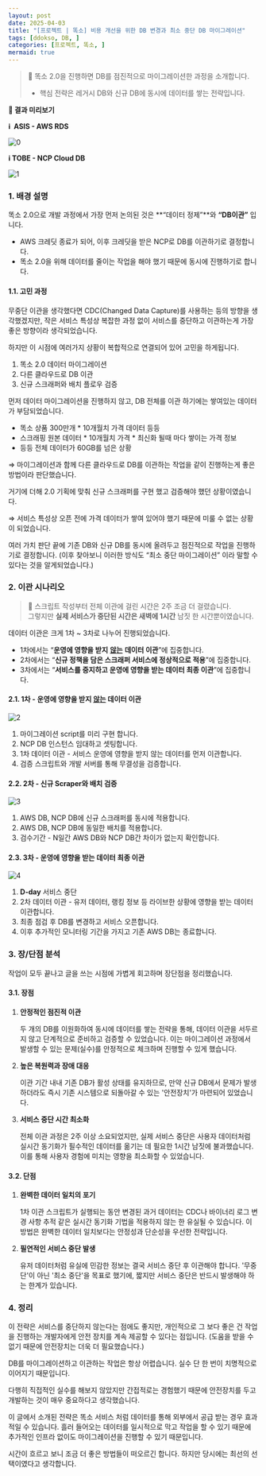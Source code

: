 ```yaml
---
layout: post
date: 2025-04-03
title: "[프로젝트 | 똑소] 비용 개선을 위한 DB 변경과 최소 중단 DB 마이그레이션"
tags: [ddokso, DB, ]
categories: [프로젝트, 똑소, ]
mermaid: true
---
```



> 📌 똑소 2.0을 진행하면 DB를 점진적으로 마이그레이션한 과정을 소개합니다.  
> - 핵심 전략은 레거시 DB와 신규 DB에 동시에 데이터를 쌓는 전략입니다.


**👀 결과 미리보기**


**ℹ️  ASIS - AWS RDS**


![0](/assets/img/2025-04-03-프로젝트--똑소-비용-개선을-위한-DB-변경과-최소-중단-DB-마이그레이션.md/0.png)


**ℹ️ TOBE - NCP Cloud DB**


![1](/assets/img/2025-04-03-프로젝트--똑소-비용-개선을-위한-DB-변경과-최소-중단-DB-마이그레이션.md/1.png)



### 1. 배경 설명


똑소 2.0으로 개발 과정에서 가장 먼저 논의된 것은 **“데이터 정제”**와 **“DB이관”** 입니다.

- AWS 크레딧 종료가 되어, 이후 크레딧을 받은 NCP로 DB를 이관하기로 결정합니다.
- 똑소 2.0을 위해 데이터를 줄이는 작업을 해야 했기 때문에 동시에 진행하기로 합니다.


#### 1.1. 고민 과정


무중단 이관을 생각했다면 CDC(Changed Data Capture)를 사용하는 등의 방향을 생각했겠지만, 작은 서비스 특성상 복잡한 과정 없이 서비스를 중단하고 이관하는게 가장 좋은 방향이라 생각되었습니다.


하지만 이 시점에 여러가지 상황이 복합적으로 연결되어 있어 고민을 하게됩니다.

1. 똑소 2.0 데이터 마이그레이션
2. 다른 클라우드로 DB 이관
3. 신규 스크래퍼와 배치 플로우 검증

먼저 데이터 마이그레이션을 진행하지 않고, DB 전체를 이관 하기에는 쌓여있는 데이터가 부담되었습니다.

- 똑소 상품 300만개 * 10개월치 가격 데이터 등등
- 스크래핑 원본 데이터 * 10개월치 가격 * 최신화 될때 마다 쌓이는 가격 정보
- 등등 전체 데이터가 60GB를 넘은 상황

⇒ 마이그레이션과 함께 다른 클라우드로 DB를 이관하는 작업을 같이 진행하는게 좋은 방법이라 판단했습니다.


거기에 더해 2.0 기획에 맞춰 신규 스크래퍼를 구현 했고 검증해야 했던 상황이였습니다. 


⇒ 서비스 특성상 오픈 전에 가격 데이터가 쌓여 있어야 했기 때문에 미룰 수 없는 상황이 되었습니다.


여러 가치 판단 끝에 기존 DB와 신규 DB를 동시에 올려두고 점진적으로 작업을 진행하기로 결정합니다.
(이후 찾아보니 이러한 방식도 “최소 중단 마이그레이션” 이라 말할 수 있다는 것을 알게되었습니다.)



### 2. 이관 시나리오


> 📌 스크립트 작성부터 전체 이관에 걸린 시간은 2주 조금 더 걸렸습니다.   
> 그렇지만 **실제 서비스가 중단된 시간은 새벽에 1시간** 남짓 한 시간뿐이였습니다.


데이터 이관은 크게 1차 ~ 3차로 나누어 진행되었습니다.

- 1차에서는 “**운영에 영향을 받지** <u>**않는**</u> **데이터 이관**”에 집중합니다.
- 2차에서는 “**신규 정책을 담은 스크래퍼 서비스에 정상적으로 적용**”에 집중합니다.
- 3차에서는 “**서비스를 중지하고 운영에 영향을 받는 데이터 최종 이관**”에 집중합니다.


#### 2.1.  1차 - 운영에 영향을 받지 <u>않는</u> 데이터 이관


![2](/assets/img/2025-04-03-프로젝트--똑소-비용-개선을-위한-DB-변경과-최소-중단-DB-마이그레이션.md/2.png)

1. 마이그레이션 script를 미리 구현 합니다.
2. NCP DB 인스턴스 임대하고 셋팅합니다.
3. 1차 데이터 이관 - 서비스 운영에 영향을 받지 않는 데이터를 먼저 이관합니다.
4. 검증 스크립트와 개발 서버를 통해 무결성을 검증합니다.


#### 2.2.  2차 - 신규 Scraper와 배치 검증


![3](/assets/img/2025-04-03-프로젝트--똑소-비용-개선을-위한-DB-변경과-최소-중단-DB-마이그레이션.md/3.png)

1. AWS DB, NCP DB에 신규 스크래퍼를 동시에 적용합니다.
2. AWS DB, NCP DB에 동일한 배치를 적용합니다.
3. 검수기간 - N일간 AWS DB와 NCP DB간 차이가 없는지 확인합니다.


#### 2.3.  3차 - 운영에 영향을 받는 데이터 최종 이관


![4](/assets/img/2025-04-03-프로젝트--똑소-비용-개선을-위한-DB-변경과-최소-중단-DB-마이그레이션.md/4.png)

1. **D-day** 서비스 중단
2. 2차 데이터 이관 - 유저 데이터, 랭킹 정보 등 라이브한 상황에 영향을 받는 데이터 이관합니다.
3. 최종 점검 후 DB를 변경하고 서비스 오픈합니다.
4. 이후 추가적인 모니터링 기간을 가지고 기존 AWS DB는 종료합니다.


### 3. 장/단점 분석


작업이 모두 끝나고 글을 쓰는 시점에 가볍게 회고하며 장단점을 정리했습니다.



#### 3.1. 장점

1. **안정적인 점진적 이관**

	두 개의 DB를 이원화하여 동시에 데이터를 쌓는 전략을 통해, 데이터 이관을 서두르지 않고 단계적으로 준비하고 검증할 수 있었습니다. 이는 마이그레이션 과정에서 발생할 수 있는 문제(실수)를 안정적으로 체크하며 진행할 수 있게 했습니다.

2. **높은 복원력과 장애 대응**

	이관 기간 내내 기존 DB가 활성 상태를 유지하므로, 만약 신규 DB에서 문제가 발생하더라도 즉시 기존 시스템으로 되돌아갈 수 있는 '안전장치'가 마련되어 있었습니다. 

3. **서비스 중단 시간 최소화**

	전체 이관 과정은 2주 이상 소요되었지만, 실제 서비스 중단은 사용자 데이터처럼 실시간 동기화가 필수적인 데이터를 옮기는 데 필요한 1시간 남짓에 불과했습니다. 이를 통해 사용자 경험에 미치는 영향을 최소화할 수 있었습니다.



#### 3.2. 단점

1. **완벽한 데이터 일치의 포기**

	1차 이관 스크립트가 실행되는 동안 변경된 과거 데이터는 CDC나 바이너리 로그 변경 사항 추적 같은 실시간 동기화 기법을 적용하지 않는 한 유실될 수 있습니다. 이 방법은 완벽한 데이터 일치보다는 안정성과 단순성을 우선한 전략입니다.

2. **필연적인 서비스 중단 발생**

	유저 데이터처럼 유실에 민감한 정보는 결국 서비스 중단 후 이관해야 합니다. '무중단'이 아닌 '최소 중단'을 목표로 했기에, 짧지만 서비스 중단은 반드시 발생해야 하는 한계가 있습니다.



### 4. 정리


이 전략은 서비스를 중단하지 않는다는 점에도 좋지만, 개인적으로 그 보다 좋은 건 작업을 진행하는 개발자에게 안전 장치를 계속 제공할 수 있다는 점입니다. (도움을 받을 수 없기 때문에 안전장치는 더욱 더 필요했습니다.)


DB를 마이그레이션하고 이관하는 작업은 항상 어렵습니다. 실수 단 한 번이 치명적으로 이어지기 때문입니다.


다행히 직접적인 실수를 해보지 않았지만 간접적로는 경험했기 때문에 안전장치를 두고 개발하는 것이 매우 중요하다고 생각했습니다.


이 글에서 소개된 전략은 똑소 서비스 처럼 데이터를 통해 외부에서 공급 받는 경우 효과적일 수 있습니다. 흘러 들어오는 데이터를 일시적으로 막고 작업을 할 수 있기 때문에 추가적인 인프라 없이도 마이그레이션을 진행할 수 있기 때문입니다. 


시간이 흐르고 보니 조금 더 좋은 방법들이 떠오르긴 합니다. 하지만 당시에는 최선의 선택이였다고 생각합니다.


